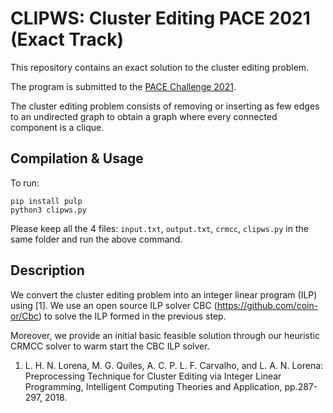 # CLIPWS: Cluster Editing PACE 2021 (Exact Track)

This repository contains an exact solution to the cluster editing problem.

The program is submitted to the [PACE Challenge 2021](https://pacechallenge.org/2021/).

The cluster editing problem consists of removing or inserting as few edges to an undirected graph to obtain a graph where every connected component is a clique.

## Compilation & Usage

To run:

```
pip install pulp
python3 clipws.py
```

Please keep all the 4 files: `input.txt`, `output.txt`, `crmcc`, `clipws.py` in the same folder and run the above command.

## Description
We convert the cluster editing problem into an integer linear program (ILP) using [1]. We use an open source ILP solver CBC (https://github.com/coin-or/Cbc) to solve the ILP formed in the previous step. 

Moreover, we provide an initial basic feasible solution through our heuristic CRMCC solver to warm start the CBC ILP solver.



1. L. H. N. Lorena, M. G. Quiles, A. C. P. L. F. Carvalho, and L. A. N. Lorena: Preprocessing Technique for Cluster Editing via Integer Linear Programming, Intelligent Computing Theories and Application, pp.287-297, 2018.
